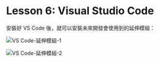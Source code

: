 # Lesson 6: Visual Studio Code

安裝好 VS Code 後，就可以安裝未來開發會使用到的延伸模組：

![VS Code-延伸模組-1](https://github.com/user-attachments/assets/b134e7db-87e7-486e-b08c-1031e81861ae)

![VS Code-延伸模組-2](https://github.com/user-attachments/assets/2db3c4a0-a3db-4048-aad6-d74be3984f90)
